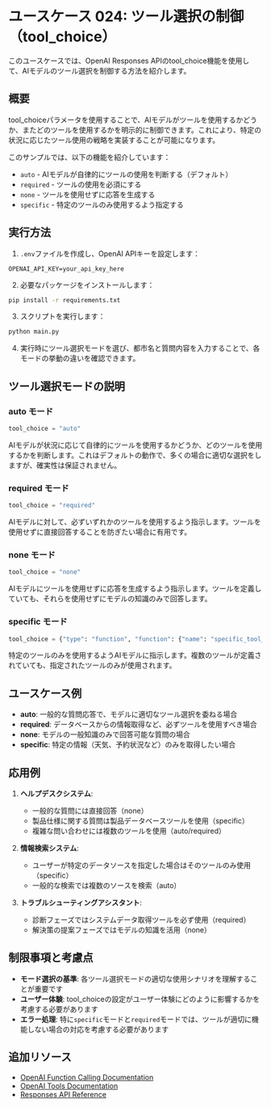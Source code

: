 # ユースケース 024: ツール選択の制御（tool_choice）

このユースケースでは、OpenAI Responses APIのtool_choice機能を使用して、AIモデルのツール選択を制御する方法を紹介します。

## 概要

tool_choiceパラメータを使用することで、AIモデルがツールを使用するかどうか、またどのツールを使用するかを明示的に制御できます。これにより、特定の状況に応じたツール使用の戦略を実装することが可能になります。

このサンプルでは、以下の機能を紹介しています：

- `auto` - AIモデルが自律的にツールの使用を判断する（デフォルト）
- `required` - ツールの使用を必須にする
- `none` - ツールを使用せずに応答を生成する
- `specific` - 特定のツールのみ使用するよう指定する

## 実行方法

1. `.env`ファイルを作成し、OpenAI APIキーを設定します：

```
OPENAI_API_KEY=your_api_key_here
```

2. 必要なパッケージをインストールします：

```bash
pip install -r requirements.txt
```

3. スクリプトを実行します：

```bash
python main.py
```

4. 実行時にツール選択モードを選び、都市名と質問内容を入力することで、各モードの挙動の違いを確認できます。

## ツール選択モードの説明

### auto モード

```python
tool_choice = "auto"
```

AIモデルが状況に応じて自律的にツールを使用するかどうか、どのツールを使用するかを判断します。これはデフォルトの動作で、多くの場合に適切な選択をしますが、確実性は保証されません。

### required モード

```python
tool_choice = "required"
```

AIモデルに対して、必ずいずれかのツールを使用するよう指示します。ツールを使用せずに直接回答することを防ぎたい場合に有用です。

### none モード

```python
tool_choice = "none"
```

AIモデルにツールを使用せずに応答を生成するよう指示します。ツールを定義していても、それらを使用せずにモデルの知識のみで回答します。

### specific モード

```python
tool_choice = {"type": "function", "function": {"name": "specific_tool_name"}}
```

特定のツールのみを使用するようAIモデルに指示します。複数のツールが定義されていても、指定されたツールのみが使用されます。

## ユースケース例

- **auto**: 一般的な質問応答で、モデルに適切なツール選択を委ねる場合
- **required**: データベースからの情報取得など、必ずツールを使用すべき場合
- **none**: モデルの一般知識のみで回答可能な質問の場合
- **specific**: 特定の情報（天気、予約状況など）のみを取得したい場合

## 応用例

1. **ヘルプデスクシステム**:
   - 一般的な質問には直接回答（none）
   - 製品仕様に関する質問は製品データベースツールを使用（specific）
   - 複雑な問い合わせには複数のツールを使用（auto/required）

2. **情報検索システム**:
   - ユーザーが特定のデータソースを指定した場合はそのツールのみ使用（specific）
   - 一般的な検索では複数のソースを検索（auto）

3. **トラブルシューティングアシスタント**:
   - 診断フェーズではシステムデータ取得ツールを必ず使用（required）
   - 解決策の提案フェーズではモデルの知識を活用（none）

## 制限事項と考慮点

- **モード選択の基準**: 各ツール選択モードの適切な使用シナリオを理解することが重要です
- **ユーザー体験**: tool_choiceの設定がユーザー体験にどのように影響するかを考慮する必要があります
- **エラー処理**: 特に`specific`モードと`required`モードでは、ツールが適切に機能しない場合の対応を考慮する必要があります

## 追加リソース

- [OpenAI Function Calling Documentation](https://platform.openai.com/docs/guides/function-calling)
- [OpenAI Tools Documentation](https://platform.openai.com/docs/guides/tools)
- [Responses API Reference](https://platform.openai.com/docs/api-reference/responses)